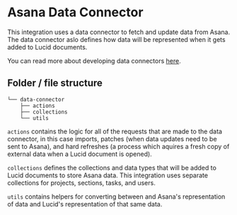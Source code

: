 # Asana Data Connector
This integration uses a data connector to fetch and update data from Asana. 
The data connector aslo defines how data will be represented when it gets added to Lucid documents.

You can read more about developing data connectors [here](https://developer.lucid.co/extension-api/#connecting-to-external-data).

## Folder / file structure
```
└── data-connector
    ├── actions
    ├── collections
    └── utils
```

`actions` contains the logic for all of the requests that are made to the data connector, in this case imports, patches (when data updates need to be sent to Asana), and hard refreshes (a process which aquires a fresh copy of external data when a Lucid document is opened).

`collections` defines the collections and data types that will be added to Lucid documents to store Asana data. This integration uses separate collections for projects, sections, tasks, and users.

`utils` contains helpers for converting between and Asana's representation of data and Lucid's representation of that same data.